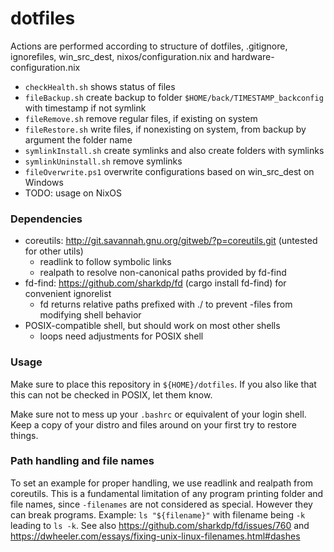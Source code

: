 # dotfiles

Actions are performed according to structure of dotfiles, .gitignore, ignorefiles,
win_src_dest, nixos/configuration.nix and hardware-configuration.nix

- `checkHealth.sh` shows status of files
- `fileBackup.sh` create backup to folder `$HOME/back/TIMESTAMP_backconfig` with timestamp if not symlink
- `fileRemove.sh` remove regular files, if existing on system
- `fileRestore.sh` write files, if nonexisting on system, from backup by argument the folder name
- `symlinkInstall.sh` create symlinks and also create folders with symlinks
- `symlinkUninstall.sh` remove symlinks
- `fileOverwrite.ps1` overwrite configurations based on win_src_dest on Windows
- TODO: usage on NixOS

### Dependencies

- coreutils: http://git.savannah.gnu.org/gitweb/?p=coreutils.git (untested for other utils)
  * readlink to follow symbolic links
  * realpath to resolve non-canonical paths provided by fd-find
- fd-find: https://github.com/sharkdp/fd (cargo install fd-find) for convenient ignorelist
  * fd returns relative paths prefixed with ./ to prevent -files from modifying shell behavior
- POSIX-compatible shell, but should work on most other shells
  * loops need adjustments for POSIX shell

### Usage

Make sure to place this repository in `${HOME}/dotfiles`.
If you also like that this can not be checked in POSIX, let them know.

Make sure not to mess up your `.bashrc` or equivalent of your login shell.
Keep a copy of your distro and files around on your first try to restore things.

### Path handling and file names

To set an example for proper handling, we use readlink and realpath from coreutils.
This is a fundamental limitation of any program printing folder and file names,
since `-filenames` are not considered as special.
However they can break programs.
Example: `ls "${filename}"` with filename being `-k` leading to `ls -k`.
See also https://github.com/sharkdp/fd/issues/760 and
https://dwheeler.com/essays/fixing-unix-linux-filenames.html#dashes
